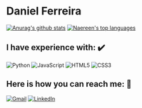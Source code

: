 # Daniel Ferreira

[![Anurag's github stats](https://github-readme-stats.vercel.app/api?username=7dferreira&theme=blue-green)](https://github.com/anuraghazra/github-readme-stats)
[![Naereen's top languages](https://github-readme-stats.vercel.app/api/top-langs/?username=7dferreira&theme=blue-green)](https://github.com/anuraghazra/github-readme-stats)

## I have experience with: :heavy_check_mark:

![Python](https://img.shields.io/badge/python-3670A0?style=for-the-badge&logo=python&logoColor=ffdd54)
![JavaScript](https://img.shields.io/badge/javascript-%23323330.svg?style=for-the-badge&logo=javascript&logoColor=%23F7DF1E)
![HTML5](https://img.shields.io/badge/html5-%23E34F26.svg?style=for-the-badge&logo=html5&logoColor=white)
![CSS3](https://img.shields.io/badge/css3-%231572B6.svg?style=for-the-badge&logo=css3&logoColor=white)

## Here is how you can reach me: :email:

[![Gmail](https://img.shields.io/badge/Gmail-D14836?style=for-the-badge&logo=gmail&logoColor=white)](mailto:dfilipe148@gmail.com)
[![LinkedIn](https://img.shields.io/badge/linkedin-%230077B5.svg?style=for-the-badge&logo=linkedin&logoColor=white)]([https://www.linkedin.com/in/your_username](https://www.linkedin.com/in/daniel-ferreira-bb835522b/))
